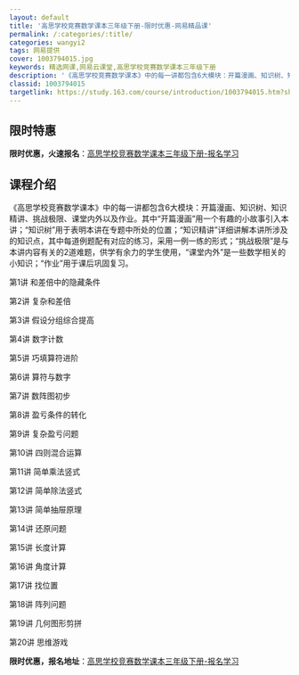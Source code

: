 ```yaml
---
layout: default
title: '高思学校竞赛数学课本三年级下册-限时优惠-网易精品课'
permalink: /:categories/:title/
categories: wangyi2
tags: 网易提供
cover: 1003794015.jpg
keywords: 精选网课,网易云课堂,高思学校竞赛数学课本三年级下册
description: '《高思学校竞赛数学课本》中的每一讲都包含6大模块：开篇漫画、知识树、知识精讲、挑战极限、课堂内外以及作业。其中“开篇漫画'
classid: 1003794015
targetlink: https://study.163.com/course/introduction/1003794015.htm?share=1&shareId=1025206652&utm_campaign=share&utm_medium=iphoneShare&utm_source=&utm_u=1025206652
---
```


## 限时特惠

**限时优惠，火速报名**：[高思学校竞赛数学课本三年级下册-报名学习](https://study.163.com/course/introduction/1003794015.htm?share=1&shareId=1025206652&utm_campaign=share&utm_medium=iphoneShare&utm_source=&utm_u=1025206652)

## 课程介绍

《高思学校竞赛数学课本》中的每一讲都包含6大模块：开篇漫画、知识树、知识精讲、挑战极限、课堂内外以及作业。其中“开篇漫画”用一个有趣的小故事引入本讲；“知识树”用于表明本讲在专题中所处的位置；“知识精讲”详细讲解本讲所涉及的知识点，其中每道例题配有对应的练习，采用一例一练的形式；“挑战极限”是与本讲内容有关的2道难题，供学有余力的学生使用，“课堂内外”是一些数学相关的小知识；“作业”用于课后巩固复习。

第1讲 和差倍中的隐藏条件

第2讲 复杂和差倍

第3讲 假设分组综合提高

第4讲 数字计数

第5讲 巧填算符进阶

第6讲 算符与数字

第7讲 数阵图初步

第8讲 盈亏条件的转化

第9讲 复杂盈亏问题

第10讲 四则混合运算

第11讲 简单乘法竖式

第12讲 简单除法竖式

第13讲 简单抽屉原理

第14讲 还原问题

第15讲 长度计算

第16讲 角度计算

第17讲 找位置

第18讲 阵列问题

第19讲 几何图形剪拼

第20讲 思维游戏

**限时优惠，报名地址**：[高思学校竞赛数学课本三年级下册-报名学习](https://study.163.com/course/introduction/1003794015.htm?share=1&shareId=1025206652&utm_campaign=share&utm_medium=iphoneShare&utm_source=&utm_u=1025206652)

